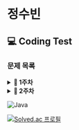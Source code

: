 # 정수빈

## 💻 Coding Test

### **문제 목록**

<details markdown="1">
<summary><strong>📄 1주차 </strong></summary>

| 푼 문제 수 |                  문제번호/URL                   |     제목      | 풀이                                       |
| :--------: | :---------------------------------------------: | :-----------: | ------------------------------------------ |
|     1      | [warmup1_1](https://codingbat.com/prob/p187868) |    SleepIn    | [풀이](https://codingbat.com/prob/p187868) |
|     2      |  [warmup1](https://codingbat.com/prob/p181646)  | MonkeyTrouble | [풀이](https://codingbat.com/prob/p181646) |
|     3      |  [warmup1](https://codingbat.com/prob/p154485)  |   SumDouble   | [풀이](https://codingbat.com/prob/p154485) |
|     4      |  [warmup1](https://codingbat.com/prob/p116624)  |   SumDouble   | [풀이](https://codingbat.com/prob/p116624) |

---

</details>

<details markdown="1">
<summary><strong>📄 2주차 </strong></summary>

| 푼 문제 수 |                 문제번호/URL                 |       제목        | 풀이                                                                                                   |
| :--------: | :------------------------------------------: | :---------------: | ------------------------------------------------------------------------------------------------------ |
|     1      | [2557](https://www.acmicpc.net/problem/2557) | 입출력과 사칙연산 | [풀이](https://github.com/SoobinJung1013/coding_test_study/blob/main/soobinJung/BaekJoon/1/example.md) |

---

</details>

![Java](https://img.shields.io/badge/java-%23ED8B00.svg?style=for-the-badge&logo=java&logoColor=white)

[![Solved.ac
프로필](http://mazassumnida.wtf/api/v2/generate_badge?boj=sb991013)](https://solved.ac/sb991013)
